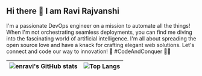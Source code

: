 ## Hi there 👋 I am Ravi Rajvanshi

I'm a passionate DevOps engineer on a mission to automate all the things! When I'm not orchestrating seamless deployments, you can find me diving into the fascinating world of artificial intelligence. I'm all about spreading the open source love and have a knack for crafting elegant web solutions. Let's connect and code our way to innovation! 🌟 #CodeAndConquer 🚀🌐

| ![enravi's GitHub stats](https://github-readme-stats.vercel.app/api?username=enravi&show_icons=true&theme=transparent) | ![Top Langs](https://github-readme-stats.vercel.app/api/top-langs/?username=enravi&layout=compact) |
|---|---|
